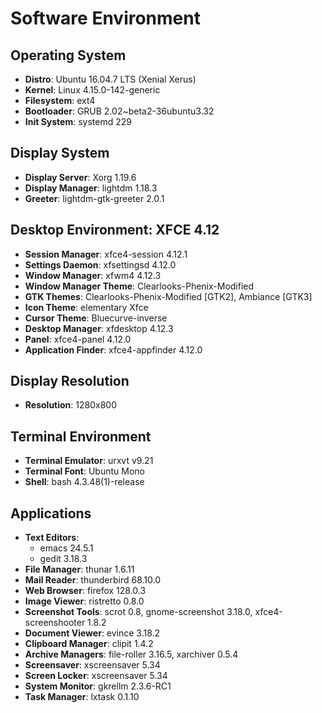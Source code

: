 # Software Environment

## Operating System
- **Distro**: Ubuntu 16.04.7 LTS (Xenial Xerus)
- **Kernel**: Linux 4.15.0-142-generic
- **Filesystem**: ext4
- **Bootloader**: GRUB 2.02~beta2-36ubuntu3.32
- **Init System**: systemd 229

## Display System
- **Display Server**: Xorg 1.19.6
- **Display Manager**: lightdm 1.18.3
- **Greeter**: lightdm-gtk-greeter 2.0.1

## Desktop Environment: XFCE 4.12
- **Session Manager**: xfce4-session 4.12.1
- **Settings Daemon**: xfsettingsd 4.12.0
- **Window Manager**: xfwm4 4.12.3
- **Window Manager Theme**: Clearlooks-Phenix-Modified
- **GTK Themes**: Clearlooks-Phenix-Modified [GTK2], Ambiance [GTK3]
- **Icon Theme**: elementary Xfce
- **Cursor Theme**: Bluecurve-inverse
- **Desktop Manager**: xfdesktop 4.12.3
- **Panel**: xfce4-panel 4.12.0
- **Application Finder**: xfce4-appfinder 4.12.0

## Display Resolution
- **Resolution**: 1280x800

## Terminal Environment
- **Terminal Emulator**: urxvt v9.21
- **Terminal Font**: Ubuntu Mono
- **Shell**: bash 4.3.48(1)-release

## Applications
- **Text Editors**:
  - emacs 24.5.1
  - gedit 3.18.3
- **File Manager**: thunar 1.6.11
- **Mail Reader**: thunderbird 68.10.0
- **Web Browser**: firefox 128.0.3
- **Image Viewer**: ristretto 0.8.0
- **Screenshot Tools**: scrot 0.8, gnome-screenshot 3.18.0, xfce4-screenshooter 1.8.2
- **Document Viewer**: evince 3.18.2
- **Clipboard Manager**: clipit 1.4.2
- **Archive Managers**: file-roller 3.16.5, xarchiver 0.5.4
- **Screensaver**: xscreensaver 5.34
- **Screen Locker**: xscreensaver 5.34
- **System Monitor**: gkrellm 2.3.6-RC1
- **Task Manager**: lxtask 0.1.10
